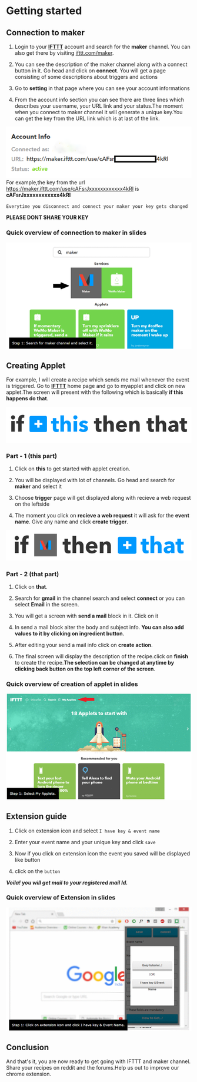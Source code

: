 # Getting started
## Connection to maker
1. Login to your [**IFTTT**](https://ifttt.com/discover) account and search for the **maker** channel. You can also get there by visiting [ifttt.com/maker](https://ifttt.com/maker).

2. You can see the description of the maker channel along with a connect button in it. Go head and click on **connect**. You will get a page consisting of some descriptions about triggers and actions

3. Go to **setting** in that page where you can see your account informations

4. From the account info section you can see there are three lines which describes your username, your URL link and your status.The moment when you connect to maker channel it will generate a unique key.You can get the key from the URL link which is at last of the link.

![Account info image](account.png)
For example,the key from the url https://maker.ifttt.com/use/cAFsrJxxxxxxxxxxxx4kRI is **cAFsrJxxxxxxxxxxxx4kRI**

    Everytime you disconnect and connect your maker your key gets changed

**PLEASE DONT SHARE YOUR KEY**

### Quick overview of connection to maker in slides
![slide1](slide1.gif)

## Creating Applet
For example, I will create a recipe which sends me mail whenever the event is triggered.
Go to [**IFTTT**](https://ifttt.com/discover) home page and go to myapplet and click on new applet.The screen will present with the following which is basically **if this happens do that**.

![ifttt image](ifttt.png)
### Part - 1 (this part)

1. Click on **this** to get started with applet creation.

2. You will be displayed with lot of channels. Go head and search for **maker** and select it

3. Choose **trigger** page will get displayed along with recieve a web request on the leftside

4. The moment you click on **recieve a web request** it will ask for the **event name**. Give any name and click **create trigger**.

![ifttt image 2](ifttt2.png)
### Part - 2 (that part)

1. Click on **that**.

2. Search for **gmail** in the channel search and select **connect** or you can select **Email** in the screen.

3. You will get a screen with **send a mail** block in it. Click on it

4. In send a mail block alter the body and subject info. **You can also add values to it by clicking on ingredient button**.

5. After editing your send a mail info click on **create action**.

6. The final screen will display the description of the recipe.click on **finish** to create the recipe.**The selection can be changed at anytime by clicking back button on the top left corner of the screen**.

### Quick overview of creation of applet in slides
![Applet Overview](slide2.gif)
## Extension guide
1. Click on extension icon and select `I have key & event name`

2. Enter your event name and your unique key and click `save`

3. Now if you click on extension icon the event you saved will be displayed like button

4. click on the `button`

***Voila! you will get mail to your registered mail Id.***
### Quick overview of Extension in slides
![Extension Overview](slide3.gif)

## Conclusion
And that's it, you are now ready to get going with IFTTT and maker channel. Share your recipes on reddit and the forums.Help us out to improve our chrome extension.
